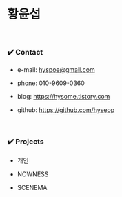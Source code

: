 # 황윤섭

</br>

### ✔️ Contact
- e-mail: hyspoe@gmail.com

- phone: 010-9609-0360
  
- blog: https://hysome.tistory.com
  
- github: https://github.com/hyseop
  

</br>

### ✔️ Projects
- 개인

- NOWNESS

- SCENEMA

